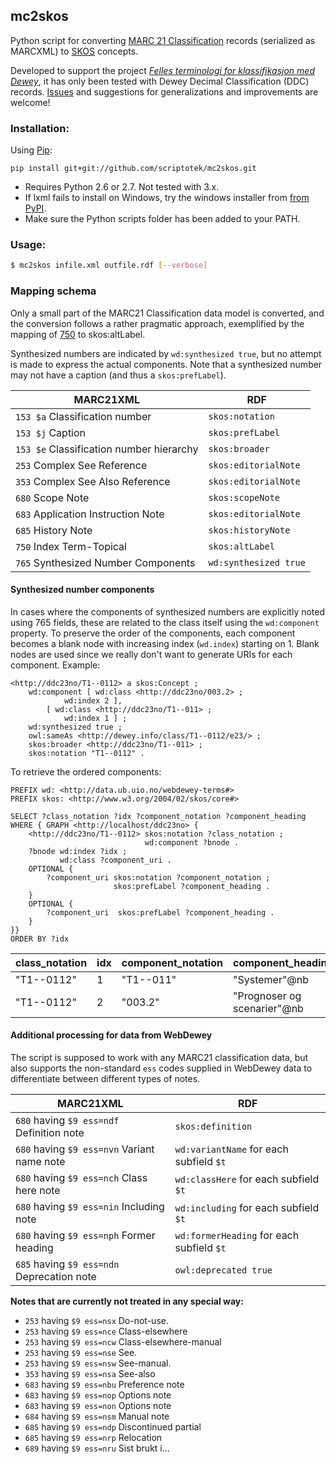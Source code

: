 mc2skos
---

Python script for converting
[MARC 21 Classification](http://www.loc.gov/marc/classification/)
records (serialized as MARCXML) to
[SKOS](http://www.w3.org/2004/02/skos/) concepts.

Developed to support the
project *[Felles terminologi for klassifikasjon med Dewey](http://www.ub.uio.no/om/prosjekter/deweymapping/index.html)*,
it has only been tested with Dewey Decimal Classification (DDC) records.
[Issues](https://github.com/scriptotek/mc2skos/issues) and
suggestions for generalizations and improvements are welcome!

### Installation:

Using [Pip](http://pip.readthedocs.org/en/latest/installing.html):
```
pip install git+git://github.com/scriptotek/mc2skos.git
```

* Requires Python 2.6 or 2.7. Not tested with 3.x.
* If lxml fails to install on Windows, try the windows installer
from [from PyPI](https://pypi.python.org/pypi/lxml/3.4.0).
* Make sure the Python scripts folder has been added to your PATH.

### Usage:

```bash
$ mc2skos infile.xml outfile.rdf [--verbose]
```

### Mapping schema

Only a small part of the MARC21 Classification
data model is converted, and the conversion follows a rather
pragmatic approach, exemplified by the mapping of
[750](http://www.loc.gov/marc/classification/cd750.html)
to skos:altLabel.

Synthesized numbers are indicated by `wd:synthesized true`, but no attempt is
made to express the actual components. Note that a synthesized number may not
have a caption (and thus a `skos:prefLabel`).


| MARC21XML                                        | RDF                                  |
|--------------------------------------------------|--------------------------------------|
| `153 $a` Classification number                   | `skos:notation`                      |
| `153 $j` Caption                                 | `skos:prefLabel`                     |
| `153 $e` Classification number hierarchy         | `skos:broader`                       |
| `253` Complex See Reference                      | `skos:editorialNote`                 |
| `353` Complex See Also Reference                 | `skos:editorialNote`                 |
| `680` Scope Note                                 | `skos:scopeNote`                     |
| `683` Application Instruction Note               | `skos:editorialNote`                 |
| `685` History Note                               | `skos:historyNote`                   |
| `750` Index Term-Topical                         | `skos:altLabel`                      |
| `765` Synthesized Number Components              | `wd:synthesized true`                |


#### Synthesized number components

In cases where the components of synthesized numbers are explicitly
noted using 765 fields, these are related to the class itself using
the `wd:component` property. To preserve the order of the components,
each component becomes a blank node with increasing index (`wd.index`)
starting on 1. Blank nodes are used since we really don't want to generate
URIs for each component. Example:

```
<http://ddc23no/T1--0112> a skos:Concept ;
    wd:component [ wd:class <http://ddc23no/003.2> ;
            wd:index 2 ],
        [ wd:class <http://ddc23no/T1--011> ;
            wd:index 1 ] ;
    wd:synthesized true ;
    owl:sameAs <http://dewey.info/class/T1--0112/e23/> ;
    skos:broader <http://ddc23no/T1--011> ;
    skos:notation "T1--0112" .
```

To retrieve the ordered components:

```sparql
PREFIX wd: <http://data.ub.uio.no/webdewey-terms#>
PREFIX skos: <http://www.w3.org/2004/02/skos/core#>

SELECT ?class_notation ?idx ?component_notation ?component_heading
WHERE { GRAPH <http://localhost/ddc23no> {
    <http://ddc23no/T1--0112> skos:notation ?class_notation ;
                              wd:component ?bnode .
    ?bnode wd:index ?idx ;
           wd:class ?component_uri .
    OPTIONAL {
        ?component_uri skos:notation ?component_notation ;
                       skos:prefLabel ?component_heading .
    }
    OPTIONAL {
        ?component_uri  skos:prefLabel ?component_heading .
    }
}}
ORDER BY ?idx
```

| class_notation | idx | component_notation | component_heading           |
|----------------|-----|--------------------|-----------------------------|
| "T1--0112"     | 1   | "T1--011"          | "Systemer"@nb               |
| "T1--0112"     | 2   | "003.2"            | "Prognoser og scenarier"@nb |

#### Additional processing for data from WebDewey

The script is supposed to work with any MARC21 classification data, but also supports the non-standard `ess` codes supplied in WebDewey data to differentiate between different types of notes.

| MARC21XML                                         | RDF                                           |
|---------------------------------------------------|-----------------------------------------------|
| `680` having `$9 ess=ndf` Definition note         | `skos:definition`                             |
| `680` having `$9 ess=nvn` Variant name note       | `wd:variantName` for each subfield `$t`       |
| `680` having `$9 ess=nch` Class here note         | `wd:classHere` for each subfield `$t`         |
| `680` having `$9 ess=nin` Including note          | `wd:including` for each subfield `$t`         |
| `680` having `$9 ess=nph` Former heading          | `wd:formerHeading` for each subfield `$t`     |
| `685` having `$9 ess=ndn` Deprecation note        | `owl:deprecated true`                         |

**Notes that are currently not treated in any special way:**

* `253` having `$9 ess=nsx` Do-not-use.
* `253` having `$9 ess=nce` Class-elsewhere
* `253` having `$9 ess=ncw` Class-elsewhere-manual
* `253` having `$9 ess=nse` See.
* `253` having `$9 ess=nsw` See-manual.
* `353` having `$9 ess=nsa` See-also
* `683` having `$9 ess=nbu` Preference note
* `683` having `$9 ess=nop` Options note
* `683` having `$9 ess=non` Options note
* `684` having `$9 ess=nsm` Manual note
* `685` having `$9 ess=ndp` Discontinued partial
* `685` having `$9 ess=nrp` Relocation
* `689` having `$9 ess=nru` Sist brukt i...
